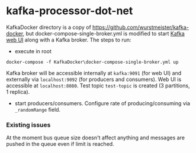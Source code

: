 # kafka-processor-dot-net

KafkaDocker directory is a copy of https://github.com/wurstmeister/kafka-docker, but docker-compose-single-broker.yml is modified to start [Kafka web UI](https://github.com/tchiotludo/kafkahq) along with a Kafka broker. The steps to run:

- execute in root
```
docker-compose -f KafkaDocker\docker-compose-single-broker.yml up
```
Kafka broker will be accessible internally at `kafka:9091` (for web UI) and externally via `localhost:9092` (for producers and consumers). Web UI is accessible at `localhost:8080`. Test topic `test-topic` is created (3 partitions, 1 replica).

- start producers/consumers. Configure rate of producing/consuming via `_randomRange` field.

### Existing issues

At the moment bus queue size doesn't affect anything and messages are pushed in the queue even if limit is reached.
